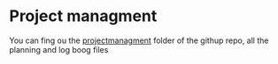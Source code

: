 # Project managment

You can fing ou the [projectmanagment]() folder of the githup repo, all the planning and log boog files